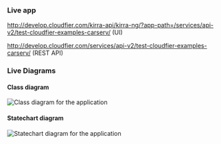 ### Live app

http://develop.cloudfier.com/kirra-api/kirra-ng/?app-path=/services/api-v2/test-cloudfier-examples-carserv/ (UI)

http://develop.cloudfier.com/services/api-v2/test-cloudfier-examples-carserv/ (REST API)

### Live Diagrams

#### Class diagram

![Class diagram for the application](https://develop.cloudfier.com/services/diagram/test-cloudfier-examples-carserv/package/carserv.uml?showClassifierCompartments=Always&showStaticFeatures=true&showClasses=true&showAssociationEndName=true&showAttributes=true&showOperations=true&showComments=true&showParameters=true&showAssociationEndMultiplicity=true&showMinimumVisibility=Public&showFeatureVisibility=false&showParameterNames=false&showDerivedElements=false)

#### Statechart diagram

![Statechart diagram for the application](https://develop.cloudfier.com/services/diagram/test-cloudfier-examples-carserv/package/carserv.uml?showStateMachines=true)
